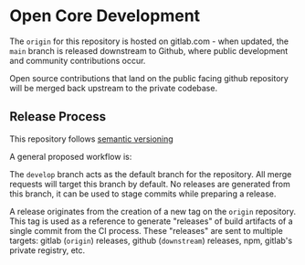 # Open Core Development

The `origin` for this repository is hosted on gitlab.com - when updated,
the `main` branch is released downstream to Github, where public
development and community contributions occur.

Open source contributions that land on the public facing github
repository will be merged back upstream to the private codebase.

## Release Process

This repository follows [semantic versioning][semver.org]

A general proposed workflow is:

The `develop` branch acts as the default branch for the repository. All
merge requests will target this branch by default. No releases are
generated from this branch, it can be used to stage commits while
preparing a release.

A release originates from the creation of a new tag on the `origin`
repository. This tag is used as a reference to generate "releases" of
build artifacts of a single commit from the CI process. These "releases"
are sent to multiple targets: gitlab (`origin`) releases, github
(`downstream`) releases, npm, gitlab's private registry, etc.

[semver.org]: https://semver.org

